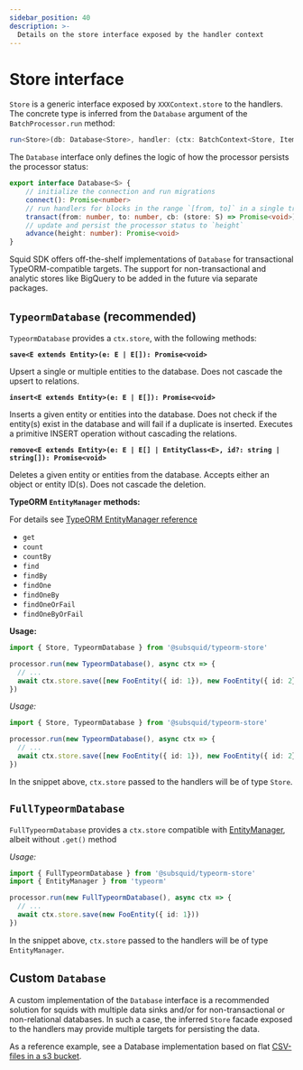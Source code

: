 ```yaml
---
sidebar_position: 40
description: >-
  Details on the store interface exposed by the handler context
---
```


# Store interface

`Store` is a generic interface exposed by `XXXContext.store` to the handlers. The concrete type is inferred from the `Database` argument of the `BatchProcessor.run` method:

```typescript
run<Store>(db: Database<Store>, handler: (ctx: BatchContext<Store, Item>) => Promise<void>): void
```

The `Database` interface only defines the logic of how the processor persists the processor status:

```typescript
export interface Database<S> {
    // initialize the connection and run migrations 
    connect(): Promise<number>
    // run handlers for blocks in the range `[from, to]` in a single transaction
    transact(from: number, to: number, cb: (store: S) => Promise<void>): Promise<void>
    // update and persist the processor status to `height`
    advance(height: number): Promise<void>
}
```


Squid SDK offers off-the-shelf implementations of `Database` for transactional TypeORM-compatible targets. The support for non-transactional and analytic stores like BigQuery to be added in the future via separate packages.


## `TypeormDatabase` (recommended)

`TypeormDatabase` provides a `ctx.store`, with the following methods:

**`save<E extends Entity>(e: E | E[]): Promise<void>`** 

Upsert a single or multiple entities to the database. Does not cascade the upsert to relations.

**`insert<E extends Entity>(e: E | E[]): Promise<void>`**

Inserts a given entity or entities into the database. Does not check if the entity(s) exist in the database and will fail if a duplicate is inserted. Executes a primitive INSERT operation without cascading the relations.


**`remove<E extends Entity>(e: E | E[] | EntityClass<E>, id?: string | string[]): Promise<void>`**

Deletes a given entity or entities from the database. Accepts either an object or entity ID(s). Does not cascade the deletion.

**TypeORM `EntityManager` methods:**

For details see [TypeORM EntityManager reference](https://orkhan.gitbook.io/typeorm/docs/entity-manager-api)

- `get`
- `count`
- `countBy` 
- `find`
- `findBy`
- `findOne`
- `findOneBy`
- `findOneOrFail`
- `findOneByOrFail`

**Usage:**
 
```ts
import { Store, TypeormDatabase } from '@subsquid/typeorm-store'

processor.run(new TypeormDatabase(), async ctx => {
  // ...  
  await ctx.store.save([new FooEntity({ id: 1}), new FooEntity({ id: 2})])
})
``` 
*Usage:*
 
```ts
import { Store, TypeormDatabase } from '@subsquid/typeorm-store'

processor.run(new TypeormDatabase(), async ctx => {
  // ...  
  await ctx.store.save([new FooEntity({ id: 1}), new FooEntity({ id: 2})])
})
```

In the snippet above, `ctx.store` passed to the handlers will be of type `Store`.

## `FullTypeormDatabase`

`FullTypeormDatabase` provides a `ctx.store` compatible with [EntityManager](https://orkhan.gitbook.io/typeorm/docs/entity-manager-api), albeit without `.get()` method
 
*Usage:*
```ts
import { FullTypeormDatabase } from '@subsquid/typeorm-store'
import { EntityManager } from 'typeorm'

processor.run(new FullTypeormDatabase(), async ctx => {  
  // ...
  await ctx.store.save(new FooEntity({ id: 1}))
})
```

In the snippet above, `ctx.store` passed to the handlers will be of type `EntityManager`.
 
## Custom `Database`

A custom implementation of the `Database` interface is a recommended solution for squids with multiple data sinks and/or for non-transactional or non-relational databases. In such a case, the inferred `Store` facade exposed to the handlers may provide multiple targets for persisting the data. 

As a reference example, see a Database implementation based on flat [CSV-files in a s3 bucket](https://github.com/subsquid/squid-csv-store).